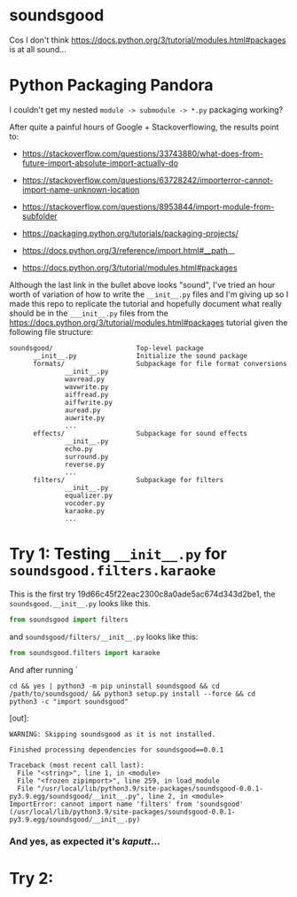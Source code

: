 # soundsgood
Cos I don't think https://docs.python.org/3/tutorial/modules.html#packages is at all sound...


# Python Packaging Pandora

I couldn't get my nested `module -> submodule -> *.py` packaging working? 

After quite a painful hours of Google + Stackoverflowing, the results point to:


- https://stackoverflow.com/questions/33743880/what-does-from-future-import-absolute-import-actually-do
- https://stackoverflow.com/questions/63728242/importerror-cannot-import-name-unknown-location
- https://stackoverflow.com/questions/8953844/import-module-from-subfolder

- https://packaging.python.org/tutorials/packaging-projects/
- https://docs.python.org/3/reference/import.html#__path__
- https://docs.python.org/3/tutorial/modules.html#packages

Although the last link in the bullet above looks "sound", I've tried an hour worth of variation of how to write the `__init__.py` files and I'm giving up so I made this repo to replicate the tutorial and hopefully document what really should be in the `___init__.py` files from the https://docs.python.org/3/tutorial/modules.html#packages tutorial given the following file structure:

```
soundsgood/                     Top-level package
      __init__.py               Initialize the sound package
      formats/                  Subpackage for file format conversions
              __init__.py
              wavread.py
              wavwrite.py
              aiffread.py
              aiffwrite.py
              auread.py
              auwrite.py
              ...
      effects/                  Subpackage for sound effects
              __init__.py
              echo.py
              surround.py
              reverse.py
              ...
      filters/                  Subpackage for filters
              __init__.py
              equalizer.py
              vocoder.py
              karaoke.py
              ...
```

# Try 1: Testing `__init__.py` for `soundsgood.filters.karaoke`

This is the first try 19d66c45f22eac2300c8a0ade5ac674d343d2be1, the `soundsgood.__init__.py` looks like this.

```python
from soundsgood import filters
```

and `soundsgood/filters/__init__.py` looks like this:

```python
from soundsgood.filters import karaoke
```

And after running `

```
cd && yes | python3 -m pip uninstall soundsgood && cd /path/to/soundsgood/ && python3 setup.py install --force && cd 
python3 -c "import soundsgood"
```

[out]:

```
WARNING: Skipping soundsgood as it is not installed.

Finished processing dependencies for soundsgood==0.0.1

Traceback (most recent call last):
  File "<string>", line 1, in <module>
  File "<frozen zipimport>", line 259, in load_module
  File "/usr/local/lib/python3.9/site-packages/soundsgood-0.0.1-py3.9.egg/soundsgood/__init__.py", line 2, in <module>
ImportError: cannot import name 'filters' from 'soundsgood' (/usr/local/lib/python3.9/site-packages/soundsgood-0.0.1-py3.9.egg/soundsgood/__init__.py)
```

### And yes, as expected it's *kaputt*... 

# Try 2:
